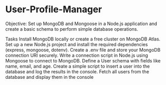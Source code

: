 # User-Profile-Manager

Objective: Set up MongoDB and Mongoose in a Node.js application and create a basic schema to perform simple database operations.

Tasks
Install MongoDB locally or create a free cluster on MongoDB Atlas.
Set up a new Node.js project and install the required dependencies (express, mongoose, dotenv).
Create a .env file and store your MongoDB connection URI securely.
Write a connection script in Node.js using Mongoose to connect to MongoDB.
Define a User schema with fields like name, email, and age.
Create a simple script to insert a user into the database and log the results in the console.
Fetch all users from the database and display them in the console
